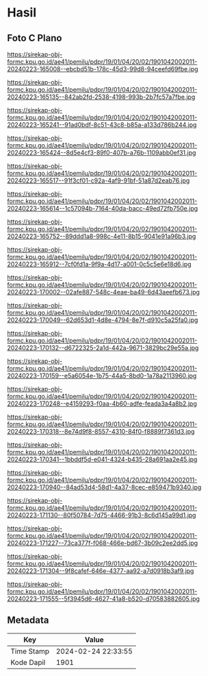 # Hasil

## Foto C Plano

https://sirekap-obj-formc.kpu.go.id/ae41/pemilu/pdpr/19/01/04/20/02/1901042002011-20240223-165008--ebcbd51b-178c-45d3-99d8-94ceefd69fbe.jpg

https://sirekap-obj-formc.kpu.go.id/ae41/pemilu/pdpr/19/01/04/20/02/1901042002011-20240223-165135--842ab2fd-2538-4198-993b-2b7fc57a7fbe.jpg

https://sirekap-obj-formc.kpu.go.id/ae41/pemilu/pdpr/19/01/04/20/02/1901042002011-20240223-165241--91ad0bdf-8c51-43c8-b85a-a133d786b244.jpg

https://sirekap-obj-formc.kpu.go.id/ae41/pemilu/pdpr/19/01/04/20/02/1901042002011-20240223-165424--8d5e4cf3-89f0-407b-a76b-1109abb0ef31.jpg

https://sirekap-obj-formc.kpu.go.id/ae41/pemilu/pdpr/19/01/04/20/02/1901042002011-20240223-165517--91f3cf01-c92a-4af9-91bf-51a87d2eab76.jpg

https://sirekap-obj-formc.kpu.go.id/ae41/pemilu/pdpr/19/01/04/20/02/1901042002011-20240223-165614--1c57094b-7164-40da-bacc-49ed72fb750e.jpg

https://sirekap-obj-formc.kpu.go.id/ae41/pemilu/pdpr/19/01/04/20/02/1901042002011-20240223-165752--89ddd1a8-998c-4e11-8b15-9041e91a96b3.jpg

https://sirekap-obj-formc.kpu.go.id/ae41/pemilu/pdpr/19/01/04/20/02/1901042002011-20240223-165912--7cf0fd1a-9f9a-4d17-a001-0c5c5e6e18d6.jpg

https://sirekap-obj-formc.kpu.go.id/ae41/pemilu/pdpr/19/01/04/20/02/1901042002011-20240223-170002--02afe887-548c-4eae-ba49-6d43aeefb673.jpg

https://sirekap-obj-formc.kpu.go.id/ae41/pemilu/pdpr/19/01/04/20/02/1901042002011-20240223-170049--62d653d1-4d8e-4794-8e7f-d910c5a25fa0.jpg

https://sirekap-obj-formc.kpu.go.id/ae41/pemilu/pdpr/19/01/04/20/02/1901042002011-20240223-170132--d6722325-2a1d-442a-9671-3829bc29e55a.jpg

https://sirekap-obj-formc.kpu.go.id/ae41/pemilu/pdpr/19/01/04/20/02/1901042002011-20240223-170159--e5a6054e-1b75-44a5-8bd0-1a78a2113960.jpg

https://sirekap-obj-formc.kpu.go.id/ae41/pemilu/pdpr/19/01/04/20/02/1901042002011-20240223-170248--e4159293-f0aa-4b60-adfe-feada3a4a8b2.jpg

https://sirekap-obj-formc.kpu.go.id/ae41/pemilu/pdpr/19/01/04/20/02/1901042002011-20240223-170318--8e74d9f8-8557-4310-84f0-f8889f7361d3.jpg

https://sirekap-obj-formc.kpu.go.id/ae41/pemilu/pdpr/19/01/04/20/02/1901042002011-20240223-170341--1bbddf5d-e041-4324-b435-28a691aa2e45.jpg

https://sirekap-obj-formc.kpu.go.id/ae41/pemilu/pdpr/19/01/04/20/02/1901042002011-20240223-170940--84ad53d4-58d1-4a37-8cec-e859471b9340.jpg

https://sirekap-obj-formc.kpu.go.id/ae41/pemilu/pdpr/19/01/04/20/02/1901042002011-20240223-171130--80f50784-7d75-4466-91b3-8c6d145a99d1.jpg

https://sirekap-obj-formc.kpu.go.id/ae41/pemilu/pdpr/19/01/04/20/02/1901042002011-20240223-171227--73ca377f-f068-466e-bd67-3b09c2ee2dd5.jpg

https://sirekap-obj-formc.kpu.go.id/ae41/pemilu/pdpr/19/01/04/20/02/1901042002011-20240223-171304--9f8cafef-646e-4377-aa92-a7d0918b3af9.jpg

https://sirekap-obj-formc.kpu.go.id/ae41/pemilu/pdpr/19/01/04/20/02/1901042002011-20240223-171555--5f3945d6-4627-41a8-b520-d70583882605.jpg


## Metadata

| Key        | Value               |
| ---------- | ------------------- |
| Time Stamp | 2024-02-24 22:33:55 |
| Kode Dapil | 1901                |



